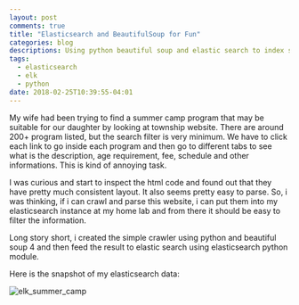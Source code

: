 ```yaml
---
layout: post
comments: true
title: "Elasticsearch and BeautifulSoup for Fun"
categories: blog
descriptions: Using python beautiful soup and elastic search to index summer camp program 
tags: 
  - elasticsearch
  - elk
  - python
date: 2018-02-25T10:39:55-04:01
---
```



My wife had been trying to find a summer camp program that may be suitable for our daughter by looking at township website. There are around 200+ program listed, but the search filter is very minimum. We have to click each link to go inside each program and then go to different tabs to see what is the description, age requirement, fee, schedule and other informations. This is kind of annoying task. 

I was curious and start to inspect the html code and found out that they have pretty much consistent layout. It also seems pretty easy to parse. So, i was thinking, if i can crawl and parse this website, i can put them into my elasticsearch instance at my home lab and from there it should be easy to filter the information. 

Long story short, i created the simple crawler using python and beautiful soup 4 and then feed the result to elastic search using elasticsearch python module. 

Here is the snapshot of my elasticsearch data:

![elk_summer_camp]({{site.baseurl}}/images/elk_summer_camp.png)


